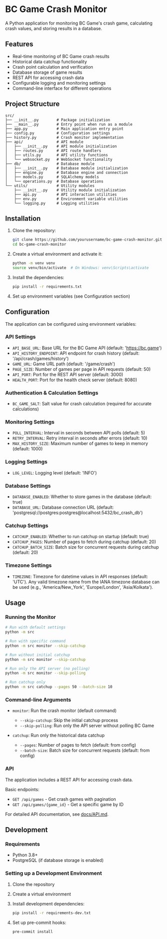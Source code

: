 # BC Game Crash Monitor

A Python application for monitoring BC Game's crash game, calculating crash values, and storing results in a database.

## Features

- Real-time monitoring of BC Game crash results
- Historical data catchup functionality
- Crash point calculation and verification
- Database storage of game results
- REST API for accessing crash data
- Configurable logging and monitoring settings
- Command-line interface for different operations

## Project Structure

```text
src/
├── __init__.py        # Package initialization
├── __main__.py        # Entry point when run as a module
├── app.py             # Main application entry point
├── config.py          # Configuration settings
├── history.py         # Crash monitor implementation
├── api/               # API module
│   ├── __init__.py    # API module initialization
│   ├── routes.py      # API route handlers
│   ├── utils.py       # API utility functions
│   └── websocket.py   # WebSocket functionality
├── db/                # Database module
│   ├── __init__.py    # Database module initialization
│   ├── engine.py      # Database engine and connection
│   ├── models.py      # SQLAlchemy models
│   └── operations.py  # Database operations
└── utils/             # Utility modules
    ├── __init__.py    # Utility module initialization
    ├── api.py         # API interaction utilities
    ├── env.py         # Environment variable utilities
    └── logging.py     # Logging utilities
```

## Installation

1. Clone the repository:

   ```bash
   git clone https://github.com/yourusername/bc-game-crash-monitor.git
   cd bc-game-crash-monitor
   ```

2. Create a virtual environment and activate it:

   ```bash
   python -m venv venv
   source venv/bin/activate  # On Windows: venv\Scripts\activate
   ```

3. Install the dependencies:

   ```bash
   pip install -r requirements.txt
   ```

4. Set up environment variables (see Configuration section)

## Configuration

The application can be configured using environment variables:

### API Settings

- `API_BASE_URL`: Base URL for the BC Game API (default: '<https://bc.game>')
- `API_HISTORY_ENDPOINT`: API endpoint for crash history (default: '/api/crash/games/history')
- `GAME_URL`: Game URL path (default: '/game/crash')
- `PAGE_SIZE`: Number of games per page in API requests (default: 50)
- `API_PORT`: Port for the REST API server (default: 3000)
- `HEALTH_PORT`: Port for the health check server (default: 8080)

### Authentication & Calculation Settings

- `BC_GAME_SALT`: Salt value for crash calculation (required for accurate calculations)

### Monitoring Settings

- `POLL_INTERVAL`: Interval in seconds between API polls (default: 5)
- `RETRY_INTERVAL`: Retry interval in seconds after errors (default: 10)
- `MAX_HISTORY_SIZE`: Maximum number of games to keep in memory (default: 1000)

### Logging Settings

- `LOG_LEVEL`: Logging level (default: 'INFO')

### Database Settings

- `DATABASE_ENABLED`: Whether to store games in the database (default: true)
- `DATABASE_URL`: Database connection URL (default: 'postgresql://postgres:postgres@localhost:5432/bc_crash_db')

### Catchup Settings

- `CATCHUP_ENABLED`: Whether to run catchup on startup (default: true)
- `CATCHUP_PAGES`: Number of pages to fetch during catchup (default: 20)
- `CATCHUP_BATCH_SIZE`: Batch size for concurrent requests during catchup (default: 20)

### Timezone Settings

- `TIMEZONE`: Timezone for datetime values in API responses (default: 'UTC'). Any valid timezone name from the IANA timezone database can be used (e.g., 'America/New_York', 'Europe/London', 'Asia/Kolkata').

## Usage

### Running the Monitor

```bash
# Run with default settings
python -m src

# Run with specific command
python -m src monitor --skip-catchup

# Run without initial catchup
python -m src monitor --skip-catchup

# Run only the API server (no polling)
python -m src monitor --skip-polling

# Run catchup only
python -m src catchup --pages 50 --batch-size 10
```

### Command-line Arguments

- `monitor`: Run the crash monitor (default command)
  - `--skip-catchup`: Skip the initial catchup process
  - `--skip-polling`: Run only the API server without polling BC Game

- `catchup`: Run only the historical data catchup
  - `--pages`: Number of pages to fetch (default: from config)
  - `--batch-size`: Batch size for concurrent requests (default: from config)

### API

The application includes a REST API for accessing crash data.

Basic endpoints:

- `GET /api/games` - Get crash games with pagination
- `GET /api/games/{game_id}` - Get a specific game by ID

For detailed API documentation, see [docs/API.md](docs/API.md).

## Development

### Requirements

- Python 3.8+
- PostgreSQL (if database storage is enabled)

### Setting up a Development Environment

1. Clone the repository
2. Create a virtual environment
3. Install development dependencies:

   ```bash
   pip install -r requirements-dev.txt
   ```

4. Set up pre-commit hooks:

   ```bash
   pre-commit install
   ```
